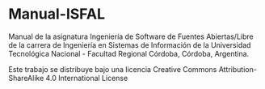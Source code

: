 # Manual-ISFAL
Manual de la asignatura Ingeniería de Software de Fuentes Abiertas/Libre de la carrera de Ingeniería en Sistemas de Información de la Universidad Tecnológica Nacional - Facultad Regional Córdoba, Córdoba, Argentina.

Este trabajo se distribuye bajo una licencia Creative Commons Attribution-ShareAlike 4.0 International License
